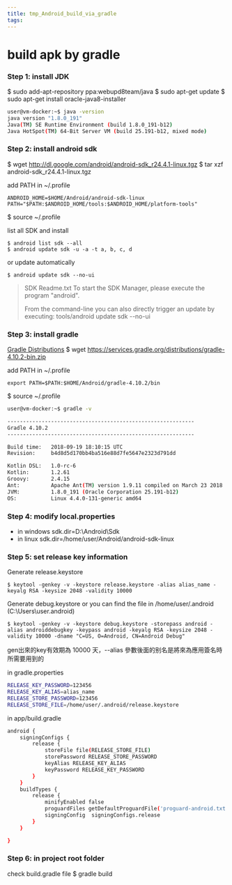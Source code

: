 ```yaml
---
title: tmp_Android_build_via_gradle
tags:
---
```

build apk by gradle
===
### Step 1: install JDK
$ sudo add-apt-repository ppa:webupd8team/java
$ sudo apt-get update
$ sudo apt-get install oracle-java8-installer

```bash
user@vm-docker:~$ java -version
java version "1.8.0_191"
Java(TM) SE Runtime Environment (build 1.8.0_191-b12)
Java HotSpot(TM) 64-Bit Server VM (build 25.191-b12, mixed mode)
```

### Step 2: install android sdk
$ wget http://dl.google.com/android/android-sdk_r24.4.1-linux.tgz
$ tar xzf android-sdk_r24.4.1-linux.tgz

add PATH in ~/.profile

    ANDROID_HOME=$HOME/Android/android-sdk-linux
    PATH="$PATH:$ANDROID_HOME/tools:$ANDROID_HOME/platform-tools"
$ source ~/.profile

list all SDK and install

    $ android list sdk --all
    $ android update sdk -u -a -t a, b, c, d
or update automatically

    $ android update sdk --no-ui

>SDK Readme.txt
>To start the SDK Manager, please execute the program "android".
>
>From the command-line you can also directly trigger an update by
>executing:
>   tools/android update sdk --no-ui
### Step 3: install gradle
[Gradle Distributions](https://services.gradle.org/distributions/)
$ wget https://services.gradle.org/distributions/gradle-4.10.2-bin.zip

add PATH in ~/.profile

    export PATH=$PATH:$HOME/Android/gradle-4.10.2/bin
$ source ~/.profile
```bash
user@vm-docker:~$ gradle -v

------------------------------------------------------------
Gradle 4.10.2
------------------------------------------------------------

Build time:   2018-09-19 18:10:15 UTC
Revision:     b4d8d5d170bb4ba516e88d7fe5647e2323d791dd

Kotlin DSL:   1.0-rc-6
Kotlin:       1.2.61
Groovy:       2.4.15
Ant:          Apache Ant(TM) version 1.9.11 compiled on March 23 2018
JVM:          1.8.0_191 (Oracle Corporation 25.191-b12)
OS:           Linux 4.4.0-131-generic amd64
```

### Step 4: modify local.properties
* in windows
sdk.dir=D\:\\Android\\Sdk
* in linux
sdk.dir=/home/user/Android/android-sdk-linux

### Step 5: set release key information
Generate release.keystore

    $ keytool -genkey -v -keystore release.keystore -alias alias_name -keyalg RSA -keysize 2048 -validity 10000
Generate debug.keystore or you can find the file in /home/user/.android (C:\Users\user\.android)

    $ keytool -genkey -v -keystore debug.keystore -storepass android -alias androiddebugkey -keypass android -keyalg RSA -keysize 2048 -validity 10000 -dname "C=US, O=Android, CN=Android Debug"
gen出來的key有效期為 10000 天，--alias 參數後面的别名是將來為應用簽名時所需要用到的

in gradle.properties
```bash
RELEASE_KEY_PASSWORD=123456
RELEASE_KEY_ALIAS=alias_name
RELEASE_STORE_PASSWORD=123456
RELEASE_STORE_FILE=/home/user/.android/release.keystore
```
in app/build.gradle
```bash
android {
    signingConfigs {
        release {
            storeFile file(RELEASE_STORE_FILE)
            storePassword RELEASE_STORE_PASSWORD
            keyAlias RELEASE_KEY_ALIAS
            keyPassword RELEASE_KEY_PASSWORD
        }
    }
    buildTypes {
        release {
            minifyEnabled false
            proguardFiles getDefaultProguardFile('proguard-android.txt'), 'proguard-rules.pro'
            signingConfig  signingConfigs.release
        }
    }

}
```
### Step 6: in project root folder
check build.gradle file
$ gradle build